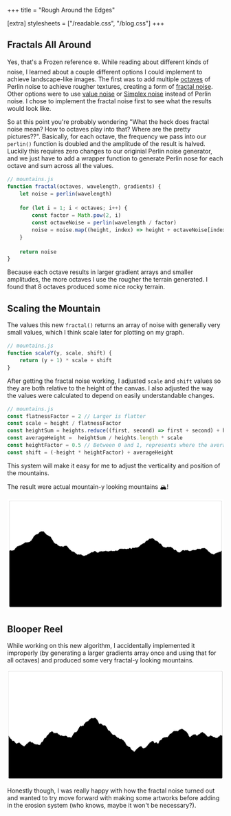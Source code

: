 +++
title = "Rough Around the Edges"

[extra]
stylesheets = ["/readable.css", "/blog.css"]
+++
## Fractals All Around

Yes, that's a Frozen reference ❄️. While reading about different kinds of noise, I learned about a couple different options I could implement to achieve landscape-like images. The first was to add multiple [octaves](https://en.wikipedia.org/wiki/Octave_(electronics)) of Perlin noise to achieve rougher textures, creating a form of [fractal noise](https://en.wikipedia.org/wiki/Pink_noise). Other options were to use [value noise](https://en.wikipedia.org/wiki/Value_noise) or [Simplex noise](https://en.wikipedia.org/wiki/Simplex_noise) instead of Perlin noise. I chose to implement the fractal noise first to see what the results would look like.

So at this point you're probably wondering "What the heck does fractal noise mean? How to octaves play into that? Where are the pretty pictures??". Basically, for each octave, the frequency we pass into our `perlin()` function is doubled and the amplitude of the result is halved. Luckily this requires zero changes to our originial Perlin noise generator, and we just have to add a wrapper function to generate Perlin nose for each octave and sum across all the values.

```javascript
// mountains.js
function fractal(octaves, wavelength, gradients) {
	let noise = perlin(wavelength)

	for (let i = 1; i < octaves; i++) {
		const factor = Math.pow(2, i)
		const octaveNoise = perlin(wavelength / factor)
		noise = noise.map((height, index) => height + octaveNoise[index] / factor)
	}

	return noise
}
```

Because each octave results in larger gradient arrays and smaller amplitudes, the more octaves I use the rougher the terrain generated. I found that 8 octaves produced some nice rocky terrain.

## Scaling the Mountain

The values this new `fractal()` returns an array of noise with generally very small values, which I think scale later for plotting on my graph.

```javascript
// mountains.js
function scaleY(y, scale, shift) {
	return (y + 1) * scale + shift
}
```

After getting the fractal noise working, I adjusted `scale` and `shift` values so they are both relative to the height of the canvas. I also adjusted the way the values were calculated to depend on easily understandable changes.

```javascript
// mountains.js
const flatnessFactor = 2 // Larger is flatter
const scale = height / flatnessFactor
const heightSum = heights.reduce((first, second) => first + second) + heights.length
const averageHeight =  heightSum / heights.length * scale
const heightFactor = 0.5 // Between 0 and 1, represents where the average height of the noise will be relative to the height
const shift = (-height * heightFactor) + averageHeight
```

This system will make it easy for me to adjust the verticality and position of the mountains.

The result were actual mountain-y looking mountains 🏔️!

![Layered perlin noise mountain](mountain.png)

## Blooper Reel

While working on this new algorithm, I accidentally implemented it improperly (by generating a larger gradients array once and using that for all octaves) and produced some very fractal-y looking mountains.

![Fractal mountain](fractal.png)

Honestly though, I was really happy with how the fractal noise turned out and wanted to try move forward with making some artworks before adding in the erosion system (who knows, maybe it won't be necessary?).
